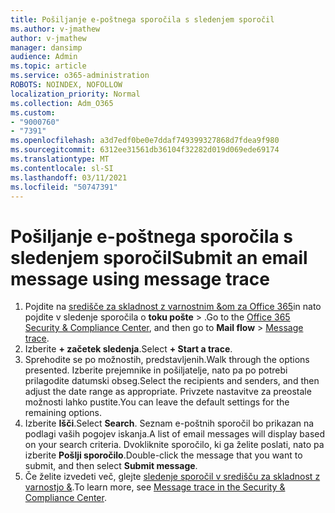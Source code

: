 ```yaml
---
title: Pošiljanje e-poštnega sporočila s sledenjem sporočil
ms.author: v-jmathew
author: v-jmathew
manager: dansimp
audience: Admin
ms.topic: article
ms.service: o365-administration
ROBOTS: NOINDEX, NOFOLLOW
localization_priority: Normal
ms.collection: Adm_O365
ms.custom:
- "9000760"
- "7391"
ms.openlocfilehash: a3d7edf0be0e7ddaf749399327868d7fdea9f980
ms.sourcegitcommit: 6312ee31561db36104f32282d019d069ede69174
ms.translationtype: MT
ms.contentlocale: sl-SI
ms.lasthandoff: 03/11/2021
ms.locfileid: "50747391"
---
```

# <a name="submit-an-email-message-using-message-trace"></a><span data-ttu-id="6aa08-102">Pošiljanje e-poštnega sporočila s sledenjem sporočil</span><span class="sxs-lookup"><span data-stu-id="6aa08-102">Submit an email message using message trace</span></span>

1. <span data-ttu-id="6aa08-103">Pojdite na [središče za skladnost z varnostnim &om za Office 365](https://go.microsoft.com/fwlink/p/?linkid=2077143)in nato pojdite v sledenje sporočila o **toku pošte**  >  [](https://go.microsoft.com/fwlink/?linkid=2101048).</span><span class="sxs-lookup"><span data-stu-id="6aa08-103">Go to the [Office 365 Security & Compliance Center](https://go.microsoft.com/fwlink/p/?linkid=2077143), and then go to **Mail flow** > [Message trace](https://go.microsoft.com/fwlink/?linkid=2101048).</span></span>
2. <span data-ttu-id="6aa08-104">Izberite **+ začetek sledenja**.</span><span class="sxs-lookup"><span data-stu-id="6aa08-104">Select **+ Start a trace**.</span></span>
3. <span data-ttu-id="6aa08-105">Sprehodite se po možnostih, predstavljenih.</span><span class="sxs-lookup"><span data-stu-id="6aa08-105">Walk through the options presented.</span></span> <span data-ttu-id="6aa08-106">Izberite prejemnike in pošiljatelje, nato pa po potrebi prilagodite datumski obseg.</span><span class="sxs-lookup"><span data-stu-id="6aa08-106">Select the recipients and senders, and then adjust the date range as appropriate.</span></span> <span data-ttu-id="6aa08-107">Privzete nastavitve za preostale možnosti lahko pustite.</span><span class="sxs-lookup"><span data-stu-id="6aa08-107">You can leave the default settings for the remaining options.</span></span>
4. <span data-ttu-id="6aa08-108">Izberite **Išči**.</span><span class="sxs-lookup"><span data-stu-id="6aa08-108">Select **Search**.</span></span> <span data-ttu-id="6aa08-109">Seznam e-poštnih sporočil bo prikazan na podlagi vaših pogojev iskanja.</span><span class="sxs-lookup"><span data-stu-id="6aa08-109">A list of email messages will display based on your search criteria.</span></span> <span data-ttu-id="6aa08-110">Dvokliknite sporočilo, ki ga želite poslati, nato pa izberite **Pošlji sporočilo**.</span><span class="sxs-lookup"><span data-stu-id="6aa08-110">Double-click the message that you want to submit, and then select **Submit message**.</span></span>
5. <span data-ttu-id="6aa08-111">Če želite izvedeti več, glejte [sledenje sporočil v središču za skladnost z varnostjo &](https://go.microsoft.com/fwlink/?linkid=2101557).</span><span class="sxs-lookup"><span data-stu-id="6aa08-111">To learn more, see [Message trace in the Security & Compliance Center](https://go.microsoft.com/fwlink/?linkid=2101557).</span></span>

